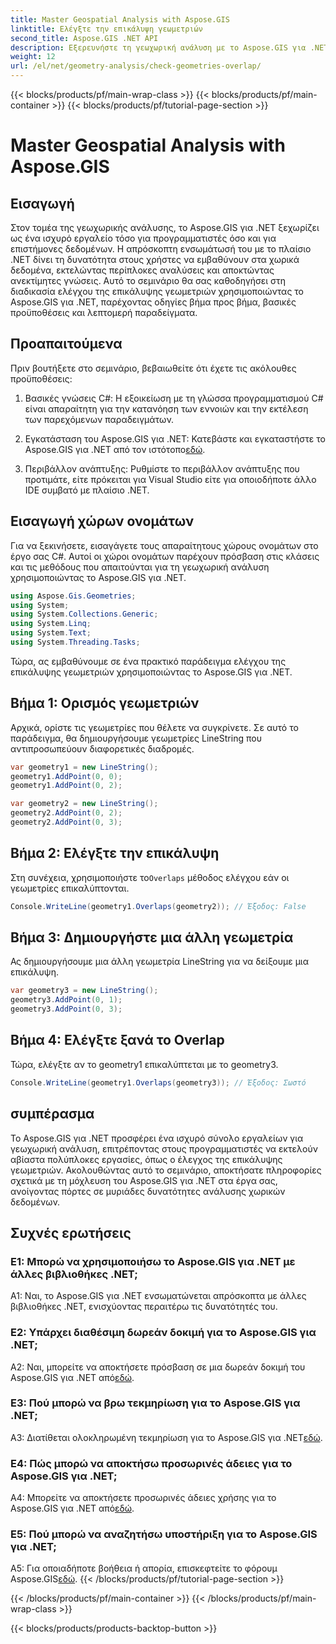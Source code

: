 ```yaml
---
title: Master Geospatial Analysis with Aspose.GIS
linktitle: Ελέγξτε την επικάλυψη γεωμετριών
second_title: Aspose.GIS .NET API
description: Εξερευνήστε τη γεωχωρική ανάλυση με το Aspose.GIS για .NET. Μάθετε πώς να ελέγχετε την επικάλυψη γεωμετριών με οδηγίες βήμα προς βήμα.
weight: 12
url: /el/net/geometry-analysis/check-geometries-overlap/
---
```


{{< blocks/products/pf/main-wrap-class >}}
{{< blocks/products/pf/main-container >}}
{{< blocks/products/pf/tutorial-page-section >}}

# Master Geospatial Analysis with Aspose.GIS

## Εισαγωγή

Στον τομέα της γεωχωρικής ανάλυσης, το Aspose.GIS για .NET ξεχωρίζει ως ένα ισχυρό εργαλείο τόσο για προγραμματιστές όσο και για επιστήμονες δεδομένων. Η απρόσκοπτη ενσωμάτωσή του με το πλαίσιο .NET δίνει τη δυνατότητα στους χρήστες να εμβαθύνουν στα χωρικά δεδομένα, εκτελώντας περίπλοκες αναλύσεις και αποκτώντας ανεκτίμητες γνώσεις. Αυτό το σεμινάριο θα σας καθοδηγήσει στη διαδικασία ελέγχου της επικάλυψης γεωμετριών χρησιμοποιώντας το Aspose.GIS για .NET, παρέχοντας οδηγίες βήμα προς βήμα, βασικές προϋποθέσεις και λεπτομερή παραδείγματα.

## Προαπαιτούμενα

Πριν βουτήξετε στο σεμινάριο, βεβαιωθείτε ότι έχετε τις ακόλουθες προϋποθέσεις:

1. Βασικές γνώσεις C#: Η εξοικείωση με τη γλώσσα προγραμματισμού C# είναι απαραίτητη για την κατανόηση των εννοιών και την εκτέλεση των παρεχόμενων παραδειγμάτων.

2.  Εγκατάσταση του Aspose.GIS για .NET: Κατεβάστε και εγκαταστήστε το Aspose.GIS για .NET από τον ιστότοπο[εδώ](https://releases.aspose.com/gis/net/).

3. Περιβάλλον ανάπτυξης: Ρυθμίστε το περιβάλλον ανάπτυξης που προτιμάτε, είτε πρόκειται για Visual Studio είτε για οποιοδήποτε άλλο IDE συμβατό με πλαίσιο .NET.

## Εισαγωγή χώρων ονομάτων

Για να ξεκινήσετε, εισαγάγετε τους απαραίτητους χώρους ονομάτων στο έργο σας C#. Αυτοί οι χώροι ονομάτων παρέχουν πρόσβαση στις κλάσεις και τις μεθόδους που απαιτούνται για τη γεωχωρική ανάλυση χρησιμοποιώντας το Aspose.GIS για .NET.

```csharp
using Aspose.Gis.Geometries;
using System;
using System.Collections.Generic;
using System.Linq;
using System.Text;
using System.Threading.Tasks;
```

Τώρα, ας εμβαθύνουμε σε ένα πρακτικό παράδειγμα ελέγχου της επικάλυψης γεωμετριών χρησιμοποιώντας το Aspose.GIS για .NET.

## Βήμα 1: Ορισμός γεωμετριών

Αρχικά, ορίστε τις γεωμετρίες που θέλετε να συγκρίνετε. Σε αυτό το παράδειγμα, θα δημιουργήσουμε γεωμετρίες LineString που αντιπροσωπεύουν διαφορετικές διαδρομές.

```csharp
var geometry1 = new LineString();
geometry1.AddPoint(0, 0);
geometry1.AddPoint(0, 2);

var geometry2 = new LineString();
geometry2.AddPoint(0, 2);
geometry2.AddPoint(0, 3);
```

## Βήμα 2: Ελέγξτε την επικάλυψη

 Στη συνέχεια, χρησιμοποιήστε το`Overlaps` μέθοδος ελέγχου εάν οι γεωμετρίες επικαλύπτονται.

```csharp
Console.WriteLine(geometry1.Overlaps(geometry2)); // Έξοδος: False
```

## Βήμα 3: Δημιουργήστε μια άλλη γεωμετρία

Ας δημιουργήσουμε μια άλλη γεωμετρία LineString για να δείξουμε μια επικάλυψη.

```csharp
var geometry3 = new LineString();
geometry3.AddPoint(0, 1);
geometry3.AddPoint(0, 3);
```

## Βήμα 4: Ελέγξτε ξανά το Overlap

Τώρα, ελέγξτε αν το geometry1 επικαλύπτεται με το geometry3.

```csharp
Console.WriteLine(geometry1.Overlaps(geometry3)); // Έξοδος: Σωστό
```

## συμπέρασμα

Το Aspose.GIS για .NET προσφέρει ένα ισχυρό σύνολο εργαλείων για γεωχωρική ανάλυση, επιτρέποντας στους προγραμματιστές να εκτελούν αβίαστα πολύπλοκες εργασίες, όπως ο έλεγχος της επικάλυψης γεωμετριών. Ακολουθώντας αυτό το σεμινάριο, αποκτήσατε πληροφορίες σχετικά με τη μόχλευση του Aspose.GIS για .NET στα έργα σας, ανοίγοντας πόρτες σε μυριάδες δυνατότητες ανάλυσης χωρικών δεδομένων.

## Συχνές ερωτήσεις

### Ε1: Μπορώ να χρησιμοποιήσω το Aspose.GIS για .NET με άλλες βιβλιοθήκες .NET;

A1: Ναι, το Aspose.GIS για .NET ενσωματώνεται απρόσκοπτα με άλλες βιβλιοθήκες .NET, ενισχύοντας περαιτέρω τις δυνατότητές του.

### Ε2: Υπάρχει διαθέσιμη δωρεάν δοκιμή για το Aspose.GIS για .NET;

 A2: Ναι, μπορείτε να αποκτήσετε πρόσβαση σε μια δωρεάν δοκιμή του Aspose.GIS για .NET από[εδώ](https://releases.aspose.com/).

### Ε3: Πού μπορώ να βρω τεκμηρίωση για το Aspose.GIS για .NET;

 A3: Διατίθεται ολοκληρωμένη τεκμηρίωση για το Aspose.GIS για .NET[εδώ](https://reference.aspose.com/gis/net/).

### Ε4: Πώς μπορώ να αποκτήσω προσωρινές άδειες για το Aspose.GIS για .NET;

 A4: Μπορείτε να αποκτήσετε προσωρινές άδειες χρήσης για το Aspose.GIS για .NET από[εδώ](https://purchase.aspose.com/temporary-license/).

### Ε5: Πού μπορώ να αναζητήσω υποστήριξη για το Aspose.GIS για .NET;

A5: Για οποιαδήποτε βοήθεια ή απορία, επισκεφτείτε το φόρουμ Aspose.GIS[εδώ](https://forum.aspose.com/c/gis/33).
{{< /blocks/products/pf/tutorial-page-section >}}

{{< /blocks/products/pf/main-container >}}
{{< /blocks/products/pf/main-wrap-class >}}

{{< blocks/products/products-backtop-button >}}
